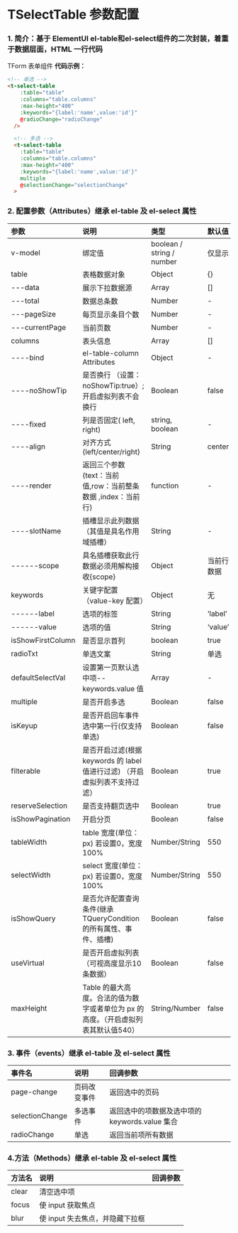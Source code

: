 # TSelectTable 参数配置

### 1. 简介：基于 ElementUI el-table和el-select组件的二次封装，着重于数据层面，HTML 一行代码

TForm 表单组件
**代码示例：**

```html
<!-- 单选 -->
<t-select-table
    :table="table"
    :columns="table.columns"
    :max-height="400"
    :keywords="{label:'name',value:'id'}"
    @radioChange="radioChange"
  />

  <!-- 多选 -->
  <t-select-table
    :table="table"
    :columns="table.columns"
    :max-height="400"
    :keywords="{label:'name',value:'id'}"
    multiple
    @selectionChange="selectionChange"
  >

```

### 2. 配置参数（Attributes）继承 el-table 及 el-select 属性

| 参数              | 说明                                                                              | 类型                      | 默认值     |
| :---------------- | :-------------------------------------------------------------------------------- | :------------------------ | :--------- |
| v-model           | 绑定值                                                                            | boolean / string / number | 仅显示     |
| table             | 表格数据对象                                                                      | Object                    | {}         |
| ---data           | 展示下拉数据源                                                                    | Array                     | []         |
| ---total          | 数据总条数                                                                        | Number                    | -          |
| ---pageSize       | 每页显示条目个数                                                                  | Number                    | -          |
| ---currentPage    | 当前页数                                                                          | Number                    | -          |
| columns           | 表头信息                                                                          | Array                     | []         |
| ----bind          | el-table-column Attributes                                                        | Object                    | -          |
| ----noShowTip     | 是否换行 （设置：noShowTip:true）;开启虚拟列表不会换行                            | Boolean                   | false      |
| ----fixed         | 列是否固定( left, right)                                                          | string, boolean           | -          |
| ----align         | 对齐方式(left/center/right)                                                       | String                    | center     |
| ----render        | 返回三个参数(text：当前值,row：当前整条数据 ,index：当前行)                       | function                  | -          |
| ----slotName      | 插槽显示此列数据（其值是具名作用域插槽）                                          | String                    | -          |
| ------scope       | 具名插槽获取此行数据必须用解构接收{scope}                                         | Object                    | 当前行数据 |
| keywords          | 关键字配置（value-key 配置）                                                      | Object                    | 无         |
| ------label       | 选项的标签                                                                        | String                    | ‘label’    |
| ------value       | 选项的值                                                                          | String                    | ‘value’    |
| isShowFirstColumn | 是否显示首列                                                                      | boolean                   | true       |
| radioTxt          | 单选文案                                                                          | String                    | 单选       |
| defaultSelectVal  | 设置第一页默认选中项--keywords.value 值                                           | Array                     | -          |
| multiple          | 是否开启多选                                                                      | Boolean                   | false      |
| isKeyup           | 是否开启回车事件选中第一行(仅支持单选)                                            | Boolean                   | false      |
| filterable        | 是否开启过滤(根据 keywords 的 label 值进行过滤) （开启虚拟列表不支持过滤）        | Boolean                   | true       |
| reserveSelection  | 是否支持翻页选中                                                                  | Boolean                   | true       |
| isShowPagination  | 开启分页                                                                          | Boolean                   | false      |
| tableWidth        | table 宽度(单位：px) 若设置0，宽度100%                                            | Number/String             | 550        |
| selectWidth       | select 宽度(单位：px) 若设置0，宽度100%                                           | Number/String             | 550        |
| isShowQuery       | 是否允许配置查询条件(继承TQueryCondition的所有属性、事件、插槽)                   | Boolean                   | false      |
| useVirtual        | 是否开启虚拟列表（可视高度显示10条数据）                                          | Boolean                   | false      |
| maxHeight         | Table 的最大高度。合法的值为数字或者单位为 px 的高度。（开启虚拟列表其默认值540） | String/Number             | false      |

### 3. 事件（events）继承 el-table 及 el-select 属性

| 事件名          | 说明         | 回调参数                                       |
| :-------------- | :----------- | :--------------------------------------------- |
| page-change     | 页码改变事件 | 返回选中的页码                                 |
| selectionChange | 多选事件     | 返回选中的项数据及选中项的 keywords.value 集合 |
| radioChange     | 单选         | 返回当前项所有数据                             |

### 4.方法（Methods）继承 el-table 及 el-select 属性

| 方法名 | 说明                            | 回调参数 |
| :----- | :------------------------------ | :------- |
| clear  | 清空选中项                      |          |
| focus  | 使 input 获取焦点               |          |
| blur   | 使 input 失去焦点，并隐藏下拉框 |          |
